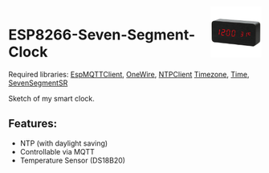 <img src="/img/clock.png" align="right" width="20%" />

# ESP8266-Seven-Segment-Clock


Required libraries: [EspMQTTClient](https://github.com/plapointe6/EspMQTTClient),
                    [OneWire](https://github.com/PaulStoffregen/OneWire),
                    [NTPClient](https://github.com/arduino-libraries/NTPClient)
                    [Timezone](https://github.com/JChristensen/Timezone),
                    [Time](https://github.com/PaulStoffregen/Time),
                    [SevenSegmentSR](https://github.com/Jan-Marvin/SevenSegmentSR)

Sketch of my smart clock.

## Features:
* NTP (with daylight saving)
* Controllable via MQTT
* Temperature Sensor (DS18B20)
